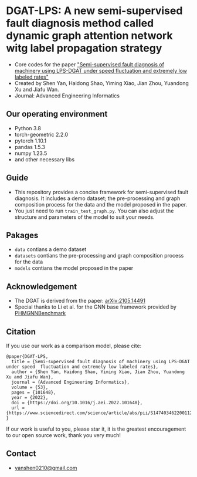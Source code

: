 # DGAT-LPS:  A new semi-supervised fault diagnosis method called dynamic graph attention network witg label propagation strategy
* Core codes for the paper ["Semi-supervised fault diagnosis of machinery using LPS-DGAT under speed  fluctuation and extremely low labeled rates"](https://www.sciencedirect.com/science/article/abs/pii/S1474034622001124)
* Created by Shen Yan, Haidong Shao, Yiming Xiao, Jian Zhou, Yuandong Xu and Jiafu Wan.
* Journal: Advanced Engineering Informatics

## Our operating environment
* Python 3.8
* torch-geometric 2.2.0
* pytorch  1.10.1
* pandas  1.5.3
* numpy  1.23.5
* and other necessary libs

## Guide 
* This repository provides a concise framework for semi-supervised fault diagnosis. It includes a demo dataset; the pre-processing and graph composition process for the data and the model proposed in the paper. 
* You just need to run `train_test_graph.py`. You can also adjust the structure and parameters of the model to suit your needs.

## Pakages
* `data` contians a demo dataset
* `datasets` contians the pre-processing and graph composition process for the data
* `models` contians the model proposed in the paper

## Acknowledgement
* The DGAT is derived from the paper: [arXiv:2105.14491](https://arxiv.org/abs/2105.14491)
* Special thanks to Li et al. for the GNN base framework provided by [PHMGNNBenchmark](https://github.com/HazeDT/PHMGNNBenchmark)

## Citation
If you use our work as a comparison model, please cite:
```
@paper{DGAT-LPS,
  title = {Semi-supervised fault diagnosis of machinery using LPS-DGAT under speed  fluctuation and extremely low labeled rates},
  author = {Shen Yan, Haidong Shao, Yiming Xiao, Jian Zhou, Yuandong Xu and Jiafu Wan},
  journal = {Advanced Engineering Informatics},
  volume = {53},
  pages = {101648},
  year = {2022},
  doi = {https://doi.org/10.1016/j.aei.2022.101648},
  url = {https://www.sciencedirect.com/science/article/abs/pii/S1474034622001124},
}
```
If our work is useful to you, please star it, it is the greatest encouragement to our open source work, thank you very much!

## Contact
- yanshen0210@gmail.com
